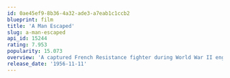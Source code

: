 ```yaml
---
id: 0ae45ef9-8b36-4a32-ade3-a7eab1c1ccb2
blueprint: film
title: 'A Man Escaped'
slug: a-man-escaped
api_id: 15244
rating: 7.953
popularity: 15.073
overview: 'A captured French Resistance fighter during World War II engineers a daunting escape from prison.'
release_date: '1956-11-11'
---
```

